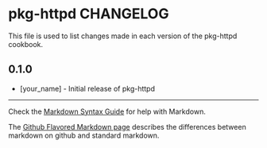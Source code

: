 # pkg-httpd CHANGELOG

This file is used to list changes made in each version of the pkg-httpd cookbook.

## 0.1.0
- [your_name] - Initial release of pkg-httpd

- - -
Check the [Markdown Syntax Guide](http://daringfireball.net/projects/markdown/syntax) for help with Markdown.

The [Github Flavored Markdown page](http://github.github.com/github-flavored-markdown/) describes the differences between markdown on github and standard markdown.

